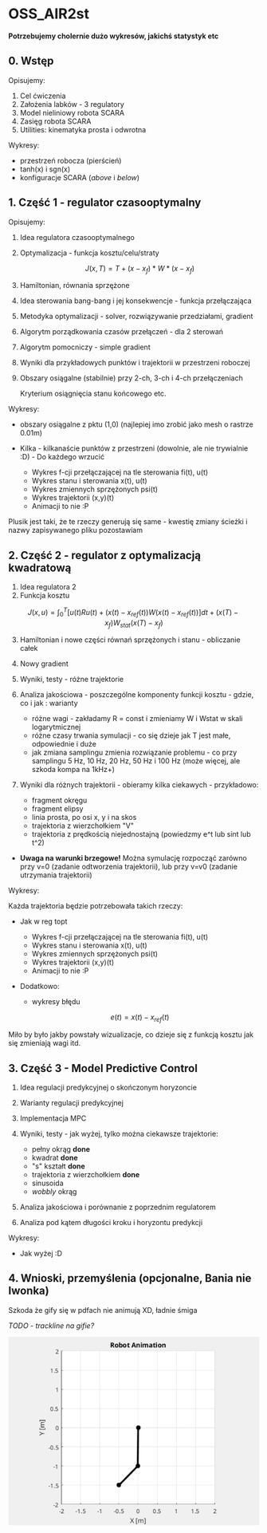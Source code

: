 # OSS_AIR2st
**Potrzebujemy cholernie dużo wykresów, jakichś statystyk etc**

## 0. Wstęp

Opisujemy:

1. Cel ćwiczenia
2. Założenia labków - 3 regulatory
3. Model nieliniowy robota SCARA
4. Zasięg robota SCARA
5. Utilities: kinematyka prosta i odwrotna

Wykresy:

- przestrzeń robocza (pierścień)
- tanh(x) i sgn(x)
- konfiguracje SCARA (*above* i *below*)

## 1. Część 1 - regulator czasooptymalny

Opisujemy:

1. Idea regulatora czasooptymalnego
2. Optymalizacja - funkcja kosztu/celu/straty
    
    $$J(x,T) = T + (x-x_{f})*W*(x-x_f) $$

3. Hamiltonian, równania sprzężone
4. Idea sterowania bang-bang i jej konsekwencje - funkcja przełączająca
5. Metodyka optymalizacji - solver, rozwiązywanie przedziałami, gradient
6. Algorytm porządkowania czasów przełączeń - dla 2 sterowań
7. Algorytm pomocniczy - simple gradient
8. Wyniki dla przykładowych punktów i trajektorii w przestrzeni roboczej
9. Obszary osiągalne (stabilnie) przy 2-ch, 3-ch i 4-ch przełączeniach

    Kryterium osiągnięcia stanu końcowego etc.

Wykresy:
   
- obszary osiągalne z pktu (1,0) (najlepiej imo zrobić jako mesh o rastrze 0.01m)
- Kilka - kilkanaście punktów z przestrzeni (dowolnie, ale nie trywialnie :D) - Do każdego wrzucić

    - Wykres f-cji przełączającej na tle sterowania fi(t), u(t)
    - Wykres stanu i sterowania x(t), u(t)
    - Wykres zmiennych sprzężonych psi(t)
    - Wykres trajektorii (x,y)(t)
    - Animacji to nie :P

Plusik jest taki, że te rzeczy generują się same - kwestię zmiany ścieżki i nazwy zapisywanego pliku pozostawiam

## 2. Część 2 - regulator z optymalizacją kwadratową

1. Idea regulatora 2
2. Funkcja kosztu

$$J(x,u) = \int_0^T [u(t)Ru(t) + (x(t)-x_{ref}(t))W(x(t)-x_{ref}(t))] dt + (x(T) - x_f)W_{stat}(x(T) - x_f)$$

3. Hamiltonian i nowe części równań sprzężonych i stanu - obliczanie całek
4. Nowy gradient
5. Wyniki, testy - różne trajektorie
6. Analiza jakościowa - poszczególne komponenty funkcji kosztu - gdzie, co i jak : warianty

    - różne wagi - zakładamy R = const i zmieniamy W i Wstat w skali logarytmicznej
    - różne czasy trwania symulacji - co się dzieje jak T jest małe, odpowiednie i duże
    - jak zmiana samplingu zmienia rozwiązanie problemu - co przy samplingu 5 Hz, 10 Hz, 20 Hz, 50 Hz i 100 Hz (może więcej, ale szkoda kompa na 1kHz+)

7. Wyniki dla różnych trajektorii - obieramy kilka ciekawych - przykładowo:

    - fragment okręgu
    - fragment elipsy
    - linia prosta, po osi x, y i na skos
    - trajektoria z wierzchołkiem "V"
    - trajektoria z prędkością niejednostajną (powiedzmy e^t lub sint lub t^2)

- **Uwaga na warunki brzegowe!** Można symulację rozpocząć zarówno przy v=0 (zadanie odtworzenia trajektorii), lub przy v=v0 (zadanie utrzymania trajektorii)


Wykresy:
   
Każda trajektoria będzie potrzebowała takich rzeczy:

- Jak w reg topt 
    - Wykres f-cji przełączającej na tle sterowania fi(t), u(t)
    - Wykres stanu i sterowania x(t), u(t)
    - Wykres zmiennych sprzężonych psi(t)
    - Wykres trajektorii (x,y)(t)
    - Animacji to nie :P
- Dodatkowo:
    - wykresy błędu 

    $$ e(t) = x(t) - x_{ref}(t) $$

Miło by było jakby powstały wizualizacje, co dzieje się z funkcją kosztu jak się zmieniają wagi itd.

## 3. Część 3 - Model Predictive Control

1. Idea regulacji predykcyjnej o skończonym horyzoncie
2. Warianty regulacji predykcyjnej
3. Implementacja MPC
4. Wyniki, testy - jak wyżej, tylko można ciekawsze trajektorie:

    - pełny okrąg **done**
    - kwadrat **done**
    - "s" kształt **done**
    - trajektoria z wierzchołkiem **done**
    - sinusoida 
    - *wobbly* okrąg

5. Analiza jakościowa i porównanie z poprzednim regulatorem
6. Analiza pod kątem długości kroku i horyzontu predykcji

Wykresy:

- Jak wyżej :D

## 4. Wnioski, przemyślenia (opcjonalne, Bania nie Iwonka)

Szkoda że gify się w pdfach nie animują XD, ładnie śmiga

*TODO - trackline na gifie?*

![Tu robot powinien robić kwadrat](MPC/gifs/-1.58_-0.76_to_-1.57_-0.79.gif)

